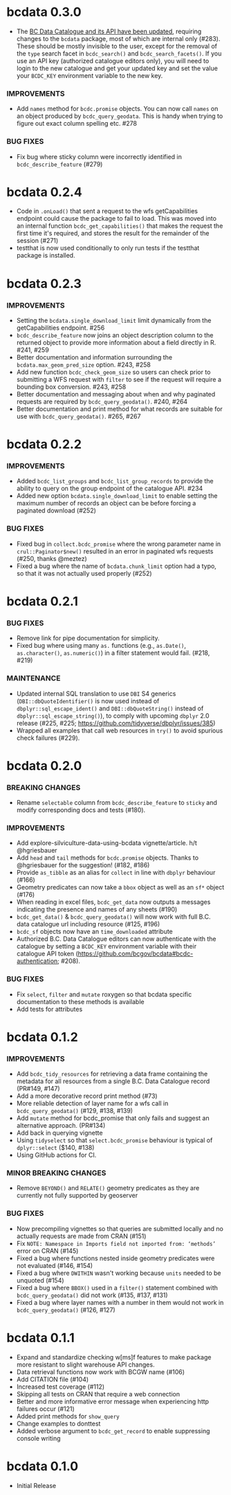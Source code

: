 # bcdata 0.3.0

* The [BC Data Catalogue and its API have been updated](https://www2.gov.bc.ca/gov/content?id=8A553CABCCDD434D8614D1CA92B03400), requiring changes to the `bcdata` package, most of which are internal only (#283). These should be mostly invisible to the user, except for the removal of the `type` search facet in `bcdc_search()` and `bcdc_search_facets()`. If you use an API key (authorized catalogue editors only), you will need to login to the new catalogue and get your updated key and set the value your `BCDC_KEY` environment variable to the new key.

### IMPROVEMENTS
* Add `names` method for `bcdc.promise` objects. You can now call `names` on an object produced by `bcdc_query_geodata`. This is handy when trying to figure out exact column spelling etc. #278

### BUG FIXES
* Fix bug where sticky column were incorrectly identified in `bcdc_describe_feature` (#279)

# bcdata 0.2.4

* Code in `.onLoad()` that sent a request to the wfs getCapabilities endpoint could cause the package to fail to load. This was moved into an internal function `bcdc_get_capabilities()` that makes the request the first time it's required, and stores the result for the remainder of the session (#271)
* testthat is now used conditionally to only run tests if the testthat package is installed.

# bcdata 0.2.3

### IMPROVEMENTS
- Setting the `bcdata.single_download_limit` limit dynamically from the getCapabilities endpoint. #256
- `bcdc_describe_feature` now joins an object description column to the returned object to provide more information about a field directly in R. #241, #259
- Better documentation and information surrounding the `bcdata.max_geom_pred_size` option. #243, #258 
- Add new function `bcdc_check_geom_size` so users can check prior to submitting a WFS request with `filter` to see 
if the request will require a bounding box conversion. #243, #258
- Better documentation and messaging about when and why paginated requests are required by `bcdc_query_geodata()`. #240, #264
- Better documentation and print method for what records are suitable for use with `bcdc_query_geodata()`. #265, #267

# bcdata 0.2.2
### IMPROVEMENTS
* Added `bcdc_list_groups` and `bcdc_list_group_records` to provide the ability to query on the group endpoint of the catalogue API. #234
* Added new option `bcdata.single_download_limit` to enable setting the maximum number of records an object can be before forcing a paginated download (#252)

### BUG FIXES
* Fixed bug in `collect.bcdc_promise` where the wrong parameter name in `crul::Paginator$new()` resulted in an error in paginated wfs requests (#250, thanks @meztez)
* Fixed a bug where the name of `bcdata.chunk_limit` option had a typo, so that it was not actually used properly (#252)

# bcdata 0.2.1

### BUG FIXES
* Remove link for pipe documentation for simplicity.
* Fixed bug where using many `as.` functions (e.g., `as.Date()`, `as.character()`, `as.numeric()`) in a filter statement would fail. (#218, #219)

### MAINTENANCE
* Updated internal SQL translation to use `DBI` S4 generics (`DBI::dbQuoteIdentifier()` is now used instead of 
  `dbplyr::sql_escape_ident()` and `DBI::dbQuoteString()` instead of `dbplyr::sql_escape_string()`), to comply 
  with upcoming `dbplyr` 2.0 release (#225, #225; https://github.com/tidyverse/dbplyr/issues/385)
* Wrapped all examples that call web resources in `try()` to avoid spurious check failures (#229).

# bcdata 0.2.0

### BREAKING CHANGES
* Rename `selectable` column from `bcdc_describe_feature` to `sticky` and modify corresponding docs and tests (#180).

### IMPROVEMENTS
* Add explore-silviculture-data-using-bcdata vignette/article. h/t @hgriesbauer 
* Add `head` and `tail` methods for `bcdc.promise` objects. Thanks to @hgriesbauer for the suggestion! (#182, #186)
* Provide `as_tibble` as an alias for `collect` in line with `dbplyr` behaviour (#166)
* Geometry predicates can now take a `bbox` object as well as an `sf*` object (#176)
* When reading in excel files, `bcdc_get_data` now outputs a messages indicating the presence and names of any sheets (#190)
* `bcdc_get_data()` & `bcdc_query_geodata()` will now work with full B.C. data catalogue url including resource (#125, #196)
* `bcdc_sf` objects now have an `time_downloaded` attribute
* Authorized B.C. Data Catalogue editors can now authenticate with the catalogue by setting 
a `BCDC_KEY` environment variable with their catalogue API token (https://github.com/bcgov/bcdata#bcdc-authentication; #208).

### BUG FIXES
* Fix `select`, `filter` and `mutate` roxygen so that bcdata specific documentation to these methods is available
* Add tests for attributes

# bcdata 0.1.2

### IMPROVEMENTS
* Add `bcdc_tidy_resources` for retrieving a data frame containing the metadata for all resources from a single B.C. Data Catalogue record (PR#149, #147)
* Add a more decorative record print method  (#73)
* More reliable detection of layer name for a wfs call in `bcdc_query_geodata()` (#129, #138, #139)
* Add `mutate` method for bcdc_promise that only fails and suggest an alternative approach. (PR#134)
* Add back in querying vignette
* Using `tidyselect` so that `select.bcdc_promise` behaviour is typical of `dplyr::select` ($140, #138)
* Using GitHub actions for CI. 

### MINOR BREAKING CHANGES
* Remove `BEYOND()` and `RELATE()` geometry predicates as they are currently not fully supported by geoserver
                                                        
### BUG FIXES
* Now precompiling vignettes so that queries are submitted locally and no actually requests are made from CRAN (#151)
* Fix `NOTE: Namespace in Imports field not imported from: ‘methods’` error on CRAN (#145)
* Fixed a bug where functions nested inside geometry predicates were not evaluated (#146, #154)
* Fixed a bug where `DWITHIN` wasn't working because `units` needed to be unquoted (#154)
* Fixed a bug where `BBOX()` used in a `filter()` statement combined with `bcdc_query_geodata()` did not work (#135, #137, #131)
* Fixed a bug where layer names with a number in them would not work in `bcdc_query_geodata()` (#126, #127)


# bcdata 0.1.1

* Expand and standardize checking w[ms]f features to make package more resistant to slight warehouse API changes. 
* Data retrieval functions now work with BCGW name (#106)
* Add CITATION file (#104)
* Increased test coverage (#112)
* Skipping all tests on CRAN that require a web connection
* Better and more informative error message when experiencing http failures occur (#121)
* Added print methods for `show_query`
* Change examples to donttest
* Added verbose argument to `bcdc_get_record` to enable suppressing console writing

# bcdata 0.1.0

* Initial Release
